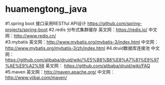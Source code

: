 # huamengtong_java

#1.spring boot 接口采用RESTful API设计  https://github.com/spring-projects/spring-boot
#2.redis 分布式集群缓存  英文网：https://redis.io/ 中文网：http://www.redis.cn/  
#3.mybatis 英文网：http://www.mybatis.org/mybatis-3/index.html   中文网：http://www.mybatis.org/mybatis-3/zh/index.html 
#4.druid数据库连接池 中文网： https://github.com/alibaba/druid/wiki/%E5%B8%B8%E8%A7%81%E9%97%AE%E9%A2%98 英文网： https://github.com/alibaba/druid/wiki/FAQ
#5.maven 英文网：http://maven.apache.org/ 中文网：http://www.yiibai.com/maven/





